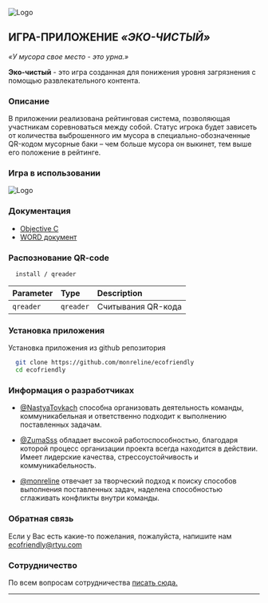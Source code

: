 
![Logo](https://imageup.ru/img121/4284172/ahc-rmqyoto.jpg)

## **ИГРА-ПРИЛОЖЕНИЕ *«ЭКО-ЧИСТЫЙ»***
*«У мусора свое место - это урна.»*

**Эко-чистый** - это игра созданная для понижения уровня загрязнения с помощью развлекательного контента.

### **Описание**
В приложении реализована рейтинговая система, позволяющая участникам соревноваться 
между собой. Статус игрока будет зависеть от количества выброшенного им 
мусора в специально-обозначенные QR-кодом мусорные баки – чем больше 
мусора он выкинет, тем выше его положение в рейтинге. 

### **Игра в использовании**
![Logo](https://i.pinimg.com/564x/57/c3/52/57c352ef1a5064fed15f6f73f821b4e5.jpg)

### **Документация**
- [Objective C](https://your-note.ru/swagger-ui.html#)
- [WORD документ](https://github.com/monreline/ecofriendly/blob/main/README.md)

### **Распознование QR-code**

```http
  install / qreader
```

| Parameter | Type     | Description                |
| :-------- | :------- | :------------------------- |
|  `qreader`   | `qreader`   | Считывания QR-кода  |

### **Установка приложения**

Установка приложения из github репозитория

```bash
  git clone https://github.com/monreline/ecofriendly
  cd ecofriendly
```

### **Информация о разработчиках**
- [@NastyaTovkach](https://github.com/NastyaTovkach) способна организовать деятельность команды, коммуникабельная и ответственно подходит к выполнению поставленных задачам.

- [@ZumaSss](https://github.com/ZumaSss) обладает высокой работоспособностью, благодаря которой процесс организации проекта всегда находится в действии. Имеет лидерские качества, стрессоустойчивость и коммуникабельность.

- [@monreline](https://github.com/monreline) отвечает за творческий подход к поиску способов выполнения поставленных задач, наделена способностью сглаживать конфликты внутри команды.

### **Обратная связь**
Если у Вас есть какие-то пожелания, пожалуйста, напишите нам ecofriendly@rtyu.com

### **Сотрудничество**
По всем вопросам сотрудничества [писать сюда.](https://github.com/monreline/ecofriendly/blob/main/cooperation.md)


_______________________________________________________________________________________________________________________________________________________________________
